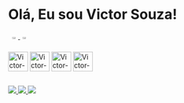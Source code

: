 # Olá, Eu sou Victor Souza!

<div align="center" style="display: flex; flex-direction: row; gap: 20rem">
  <a href="https://github.com/souzaaxt">
    <img width="40%" src="https://github-readme-stats.vercel.app/api?username=souzaaxt&show_icons=true&theme=dark&include_all_commits=true&count_private=true"/>
    <img width="40%" src="https://github-readme-stats.vercel.app/api/top-langs/?username=souzaaxt&layout=compact&langs_count=7&theme=dark"/>
  </a>
</div>
  
<div style="display: inline_block"><br>
  <img align="center" alt="Victor-JS" height="40" width="40" src="https://cdn.jsdelivr.net/gh/devicons/devicon/icons/javascript/javascript-plain.svg" />
  <img align="center" alt="Victor-React" height="40" width="40" src="https://cdn.jsdelivr.net/gh/devicons/devicon/icons/react/react-original.svg" />
  <img align="center" alt="Victor-HTML" height="40" width="40" src="https://cdn.jsdelivr.net/gh/devicons/devicon/icons/html5/html5-original.svg" />
  <img align="center" alt="Victor-CSS" height="40" width="40" src="https://cdn.jsdelivr.net/gh/devicons/devicon/icons/css3/css3-original.svg" />
</div>

##

<div>
  <a href="https://instagram.com/notsouzaax" target="_blank">
    <img src="https://img.shields.io/badge/Instagram-%23E4405F?style=for-the-badge&logo=instagram&logoColor=white" target="_blank">
  </a>
  <a href="mailto:souzaaxwz@gmail.com" target="_blank">
    <img src="https://img.shields.io/badge/Gmail-%23333?style=for-the-badge&logo=gmail&logoColor=white" target="_blank">
  </a>
  <a href="https://www.linkedin.com/in/victor-souza-330b67307" target="_blank">
    <img src="https://img.shields.io/badge/LinkedIn-%230077B5?style=for-the-badge&logo=linkedin&logoColor=white" target="_blank">
  </a> 
</div>


